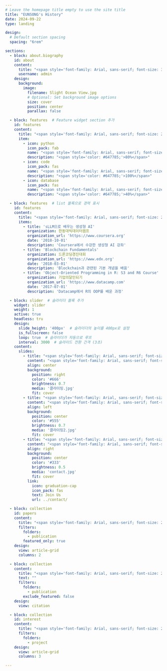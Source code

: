 ```yaml
---
# Leave the homepage title empty to use the site title
title: "EUNSONG's History"
date: 2024-09-22
type: landing

design:
  # Default section spacing
  spacing: "6rem"

sections:
  - block: about.biography
    id: about
    content:
      title: "<span style='font-family: Arial, sans-serif; font-size: 36px; color: #3C6478;'>About Me</span>"
      username: admin
    design:
      background:
        image:
          filename: Slight Ocean View.jpg
          # Optional: Set background image options
          size: cover
          position: center
          parallax: false

  - block: features  # Feature widget section 추가
    id: features
    content:
      title: "<span style='font-family: Arial, sans-serif; font-size: 28px; color: #3C6478;'>MY SKILLS</span>"
      item:
        - icon: python
          icon_pack: fab
          name: "<span style='font-family: Arial, sans-serif; font-size: 22px; color: #5A9EAE;'>Python</span>"
          description: "<span style='color: #647785;'>80%</span>"
        - icon: code
          icon_pack: fas
          name: "<span style='font-family: Arial, sans-serif; font-size: 22px; color: #5A9EAE;'>C/C++</span>"
          description: "<span style='color: #647785;'>100%</span>"
        - icon: database
          icon_pack: fas
          name: "<span style='font-family: Arial, sans-serif; font-size: 22px; color: #5A9EAE;'>SQL</span>"
          description: "<span style='color: #647785;'>40%</span>"

  - block: features  # list 블록으로 경력 표시
    id: features
    content:
      title: "<span style='font-family: Arial, sans-serif; font-size: 28px; color: #3C6478;'>My Experience</span>"
      items:
        - title: 'sLLM으로 배우는 생성형 AI'
          organization: 한동대빅데이터캠프
          organization_url: 'https://www.coursera.org'
          date: '2018-10-01'
          description: 'Coursera에서 수강한 생성형 AI 강좌'
        - title: 'Blockchain Fundamentals'
          organization: 드론코딩경진대회
          organization_url: 'https://www.edx.org'
          date: '2018-03-01'
          description: 'Blockchain과 관련된 기본 개념을 배움'
        - title: 'Object-Oriented Programming in R: S3 and R6 Course'
          organization: 기업의달인되기
          organization_url: 'https://www.datacamp.com'
          date: '2017-07-01'
          description: 'Datacamp에서 R의 OOP를 배운 과정'

  - block: slider  # 슬라이더 블록 추가
    widget: slider
    weight: 1
    active: true
    headless: tru
    design:
      slide_height: '400px'  # 슬라이더의 높이를 400px로 설정
      is_fullscreen: false
      loop: true  # 슬라이더가 자동으로 루프
      interval: 3000  # 슬라이드 전환 간격 (3초)
    content:
      slides:
        - title: "<span style='font-family: Arial, sans-serif; font-size: 24px; color: #3C6478;'>👋 Welcome to the group</span>"
          content: "<span style='font-family: Arial, sans-serif; font-size: 18px; color: #647785;'>Take a look at what we're working on...</span>"
          align: center
          background:
            position: right
            color: '#666'
            brightness: 0.7
            media: '클라이밍.jpg'
            fit: cover
        - title: "<span style='font-family: Arial, sans-serif; font-size: 24px; color: #3C6478;'>Lunch & Learn ☕️</span>"
          content: "<span style='font-family: Arial, sans-serif; font-size: 18px; color: #647785;'>Share your knowledge with the group and explore exciting new topics together!</span>"
          align: left
          background:
            position: center
            color: '#555'
            brightness: 0.7
            media: '클라이밍2.jpg'
            fit: cover
        - title: "<span style='font-family: Arial, sans-serif; font-size: 24px; color: #3C6478;'>World-Class Semiconductor Lab</span>"
          content: "<span style='font-family: Arial, sans-serif; font-size: 18px; color: #647785;'>Just opened last month!</span>"
          align: right
          background:
            position: center
            color: '#333'
            brightness: 0.5
            media: 'contact.jpg'
            fit: cover
          link:
            icon: graduation-cap
            icon_pack: fas
            text: Join Us
            url: ../contact/

  - block: collection
    id: papers
    content:
      title: "<span style='font-family: Arial, sans-serif; font-size: 28px; color: #3C6478;'>기업 인터뷰</span>"
      filters:
        folders:
          - publication
        featured_only: true
    design:
      view: article-grid
      columns: 2

  - block: collection
    content:
      title: "<span style='font-family: Arial, sans-serif; font-size: 28px; color: #3C6478;'>Recent Publications</span>"
      text: ""
      filters:
        folders:
          - publication
        exclude_featured: false
    design:
      view: citation

  - block: collection
    id: interest
    content:
      title: "<span style='font-family: Arial, sans-serif; font-size: 28px; color: #3C6478;'>Projects</span>"
      filters:
        folders:
          - project
    design:
      view: article-grid
      columns: 3

---
```

